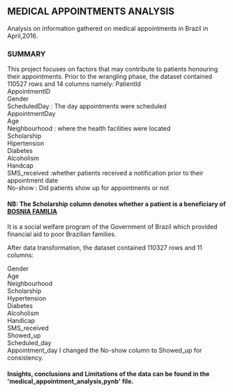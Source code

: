 ## MEDICAL APPOINTMENTS ANALYSIS
Analysis on information gathered on medical appointments in Brazil in April,2016.


### SUMMARY
This project focuses on factors that may contribute to patients honouring their appointments.
Prior to the wrangling phase, the dataset contained 110527 rows and 14 columns namely:
PatientId          
AppointmentID     
Gender                 
ScheduledDay  : The day appointments were scheduled    
AppointmentDay       
Age                  
Neighbourhood : where the health facilities were located        
Scholarship           
Hipertension           
Diabetes               
Alcoholism             
Handcap                
SMS_received :whether patients received a notification prior to their appointment date           
No-show  : Did patients show up for appointments or not    

#### NB: The Scholarship column denotes whether a patient is a beneficiary of [BOSNIA FAMILIA](https://en.wikipedia.org/wiki/Bolsa_Fam%C3%ADlia) 
It is a social welfare program of the Government of Brazil which provided financial aid to poor Brazilian families.


After data transformation, the dataset contained 110327 rows and 11 columns:

Gender                
Age                     
Neighbourhood           
Scholarship             
Hypertension          
Diabetes                
Alcoholism               
Handicap                 
SMS_received       
Showed_up        
Scheduled_day   
Appointment_day
I changed the No-show column to Showed_up for consistency.


#### Insights, conclusions and Limitations of the data can be found in the 'medical_appointment_analysis,pynb' file.
